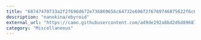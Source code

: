 ```yaml
---
title: "68747470733a2f2f696d672e736869656c64732e696f2f6769746875622f6c6963656e73652f6e616e6f6b696e612f656279726f6964"
description: "nanokina/ebyroid"
external_url: "https://camo.githubusercontent.com/ad9de292a8bd2d6d89687890c767f1b10fae8509ee612657a1c8b2bf28fa294b/68747470733a2f2f696d672e736869656c64732e696f2f6769746875622f6c6963656e73652f6e616e6f6b696e612f656279726f6964"
category: "Miscellaneous"
---
```

